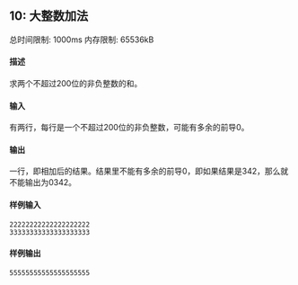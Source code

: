 ﻿## 10: 大整数加法
总时间限制: 1000ms     内存限制: 65536kB

#### 描述

求两个不超过200位的非负整数的和。

#### 输入

有两行，每行是一个不超过200位的非负整数，可能有多余的前导0。

#### 输出

一行，即相加后的结果。结果里不能有多余的前导0，即如果结果是342，那么就不能输出为0342。

#### 样例输入

	22222222222222222222
	33333333333333333333

#### 样例输出

    55555555555555555555



